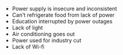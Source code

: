 - Power supply is insecure and inconsistent
- Can't refrigerate food from lack of power
- Education interrupted by power outages
- Lack of light
- Air conditioning goes out
- Power used for industry cut
- Lack of Wi-fi